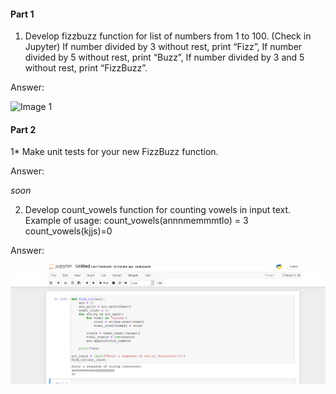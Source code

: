 <h4>Part 1</h4>

1. Develop fizzbuzz function for list of numbers from 1 to 100. (Check in Jupyter)
If number divided by 3 without rest, print “Fizz”,
If number divided by 5 without rest, print “Buzz”,
If number divided by 3 and 5 without rest, print “FizzBuzz”.

Answer:

![Image 1](img/1.png)


<h4>Part 2</h4>
1* Make unit tests for your new FizzBuzz function.

Answer:

*soon*

2. Develop count_vowels function for counting vowels in input text.
Example of usage: count_vowels(annnmemmmtlo) = 3
count_vowels(kjjs)=0

Answer:

![Image 2](img/2.png)